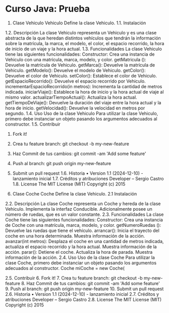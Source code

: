 # Curso Java: Prueba
1. Clase Vehiculo
Vehiculo
Define la clase Vehiculo.
1.1.	Instalación

1.2. Descripción
La clase Vehiculo representa un Vehiculo y es una clase abstracta de la que heredan distintos vehículos que tendrán la información sobre la matrícula, la marca, el modelo, el color, el espacio recorrido, la hora de inicio de un viaje y la hora actual. 
1.3. Funcionalidades
La clase Vehiculo tiene las siguientes funcionalidades:
Constructor: Crea una instancia de Vehiculo con una matrícula, marca, modelo, y color.
getMatricula (): Devuelve la matrícula de Vehiculo.
getMarca(): Devuelve la matrícula de Vehiculo.
getModelo(): Devuelve el modelo de Vehiculo.
getColor(): Devuelve el color de Vehiculo.
setColor(): Establece el color de Vehiculo.
getEspacioRecorrido(): Devuelve el espacio recorrido por Vehiculo.
incrementarEspacioRecorrido(in metros): Incrementa la cantidad de metros indicada.
iniciarViaje(): Establece la hora de inicio y la hora actual de viaje al mismo valor.
actualizarTiempoActual(): Actualiza la hora actual.
getTiempoDeViaje(): Devuelve la duración del viaje entre la hora actual y la hora de inicio. 
getVelocidad():  Devuelve la velocidad en metros por segundo.
1.4. Uso
Uso de la clase Vehiculo
Para utilizar la clase Vehiculo, primero debe instanciar un objeto pasando los argumentos adecuados al constructor. 
1.5. Contribuir
  1.	Fork it!
  2.	Crea tu feature branch: git checkout -b my-new-feature
  3.	Haz Commit de tus cambios: git commit -am 'Add some feature'
  4.	Push al branch: git push origin my-new-feature
  5.	Submit un pull request
1.6. Historia
•	Version 1.1 (2024-12-10) - lanzamiento inicial
1.7. Créditos y atribuciones
Developer – Sergio Castro
1.8. License
The MIT License (MIT)
Copyright (c) 2015 

2. Clase Coche
Coche
Define la clase Vehiculo.
2.1 Instalación

2.2. Descripción
La clase Coche representa un Coche y hereda de la clase Vehiculo. Implementa la interfaz Conducible. Adicionalmente posee un número de ruedas, que es un valor constante.
2.3. Funcionalidades
La clase Coche tiene las siguientes funcionalidades:
Constructor: Crea una instancia de Coche con una matrícula, marca, modelo, y color.
getNumeroRuedas (): Devuelve las ruedas que tiene el vehículo.
arrancar(): Inicia el trayecto del coche en una hora determinada. Muestra información de la acción.
avanzar(int metros): Desplaza el coche en una cantidad de metros indicada, actualiza el espacio recorrido y la hora actual. Muestra información de la acción.
parar():  Detiene el coche. Actualiza la hora de parada. Muestra información de la acción.
2.4. Uso
Uso de la clase Coche
Para utilizar la clase Coche, primero debe instanciar un objeto pasando los argumentos adecuados al constructor. 
Coche miCoche = new Coche(

2.5. Contribuir
6.	Fork it!
7.	Crea tu feature branch: git checkout -b my-new-feature
8.	Haz Commit de tus cambios: git commit -am 'Add some feature'
9.	Push al branch: git push origin my-new-feature
10.	Submit un pull request
2.6. Historia
•	Version 1.1 (2024-12-10) - lanzamiento inicial
2.7. Créditos y atribuciones
Developer – Sergio Castro
2.8. License
The MIT License (MIT)
Copyright (c) 2015
